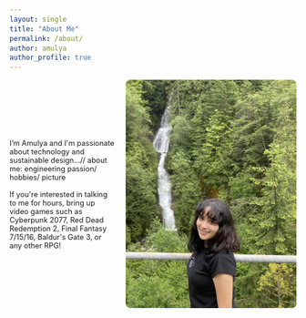 ```yaml
---
layout: single
title: "About Me"
permalink: /about/
author: amulya
author_profile: true
--- 
```


<div style="display: flex; align-items: center; gap: 20px;">
<div style="flex: 1;">
<p style="font-size: 0.8rem;">
  I’m Amulya and I'm passionate about technology and sustainable design...// about me: engineering passion/ hobbies/ picture
 <br> 
 <br> 
 If you're interested in talking to me for hours, bring up video games such as Cyberpunk 2077, Red Dead Redemption 2, Final Fantasy 7/15/16, Baldur's Gate 3, or any other RPG!
</p>
</div>

 <div style="flex-shrink: 0;">
    <img src="/profile.pic.jpg" alt="Amulya Pathania" style="width: 300px; border-radius: 8px;" />
 </div>

</div>

